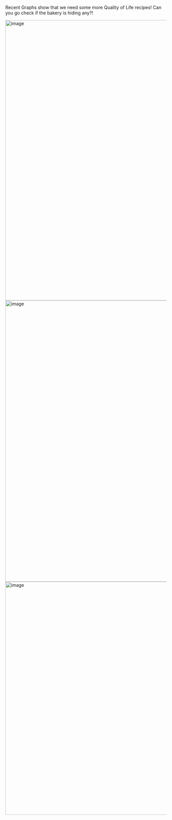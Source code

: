 Recent Graphs show that we need some more Quality of Life recipes! Can you go check if the bakery is hiding any?!

<img width="1919" height="873" alt="image" src="https://github.com/user-attachments/assets/ce69a2fb-6838-4aa1-a979-9fc694f05f0d" />

<img width="1919" height="876" alt="image" src="https://github.com/user-attachments/assets/7a004472-5028-4ff3-a502-4865557d03a2" />


<img width="1919" height="726" alt="image" src="https://github.com/user-attachments/assets/89310172-2bee-4694-b11c-471031918b89" />
